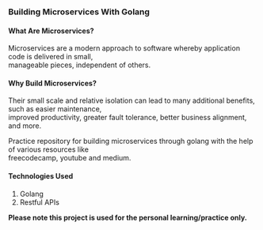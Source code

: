 ### Building Microservices With Golang

#### What Are Microservices?
Microservices are a modern approach to software whereby application code is delivered in small, <br>
manageable pieces, independent of others.

#### Why Build Microservices?
Their small scale and relative isolation can lead to many additional benefits, such as easier maintenance, <br>
improved productivity, greater fault tolerance, better business alignment, and more.

Practice repository for building microservices through golang with the help of various resources like<br>
freecodecamp, youtube and medium.<br>

#### Technologies Used
1. Golang
2. Restful APIs

<b>Please note this project is used for the personal learning/practice only.</b>